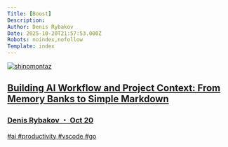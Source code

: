 ```yaml
---
Title: [Boost]
Description: 
Author: Denis Rybakov
Date: 2025-10-20T21:57:53.000Z
Robots: noindex,nofollow
Template: index
---
```

<div class="ltag__link">
  <a href="/shinomontaz" class="ltag__link__link">
    <div class="ltag__link__pic">
      <img src="https://media2.dev.to/dynamic/image/width=800%2Cheight=%2Cfit=scale-down%2Cgravity=auto%2Cformat=auto/https%3A%2F%2Fdev-to-uploads.s3.amazonaws.com%2Fuploads%2Fuser%2Fprofile_image%2F3575266%2F9d91a539-d840-429a-9c7f-183455223cf7.jpeg" alt="shinomontaz">
    </div>
  </a>
  <a href="https://dev.to/shinomontaz/building-ai-workflow-and-project-context-from-memory-banks-to-simple-markdown-27np" class="ltag__link__link">
    <div class="ltag__link__content">
      <h2>Building AI Workflow and Project Context: From Memory Banks to Simple Markdown</h2>
      <h3>Denis Rybakov ・ Oct 20</h3>
      <div class="ltag__link__taglist">
        <span class="ltag__link__tag">#ai</span>
        <span class="ltag__link__tag">#productivity</span>
        <span class="ltag__link__tag">#vscode</span>
        <span class="ltag__link__tag">#go</span>
      </div>
    </div>
  </a>
</div>


